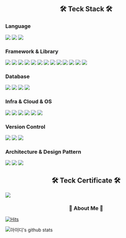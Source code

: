 <div align="left">

<h2 align="center">🛠 Teck Stack 🛠</h2>
  
<h3 align="left">Language</h2>
<p align="left">
  <img src="https://img.shields.io/badge/Java-007396?style=flat&logo=Java&logoColor=white"/>
  <img src="https://img.shields.io/badge/PHP-627eb4?style=flat&logo=php&logoColor=white"/>
  <img src="https://img.shields.io/badge/JavaScript-F7DF1E?style=flat&logo=JavaScript&logoColor=white"/>
</p>
  
<h3 align="left">Framework & Library</h3>
<p align="left">
  <img src="https://img.shields.io/badge/Spring-6aae3d?style=flat&logo=Spring&logoColor=white"/>
  <img src="https://img.shields.io/badge/SpringBoot-6aae3d?style=flat&logo=Springboot&logoColor=white"/>
  <img src="https://img.shields.io/badge/JPA-6aae3d?style=flat&logo=Spring&logoColor=white"/>
  <img src="https://img.shields.io/badge/QueryDSL-6aae3d?style=flat&logo=Spring&logoColor=white"/>
  <img src="https://img.shields.io/badge/WebFlux-6aae3d?style=flat&logo=Spring&logoColor=white"/>
  <img src="https://img.shields.io/badge/MonoFlux-6aae3d?style=flat&logo=Spring&logoColor=white"/>
  <img src="https://img.shields.io/badge/Reactor-6aae3d?style=flat&logo=Spring&logoColor=white"/>
  <img src="https://img.shields.io/badge/WebSocket-6aae3d?style=flat&logo=Spring&logoColor=white"/>
  <img src="https://img.shields.io/badge/SpringSecurity-6aae3d?style=flat&logo=SpringSecurity&logoColor=white"/>
  
  <img src="https://img.shields.io/badge/Lalavel-f82c20?style=flat&logo=laravel&logoColor=white"/>
  <img src="https://img.shields.io/badge/React-01d3f7?style=flat&logo=react&logoColor=white"/>
  <img src="https://img.shields.io/badge/Redux-7942be?style=flat&logo=redux&logoColor=white"/>
  <img src="https://img.shields.io/badge/Router-f24746?style=flat&logo=ReactRouter&logoColor=white"/>
</p>

<h3 align="left">Database</h3>
<p align="left">
  <img src="https://img.shields.io/badge/MySQL-005e87?style=flat&logo=mysql&logoColor=white"/>
  <img src="https://img.shields.io/badge/PostgreSQL-2e5d8e?style=flat&logo=postgresql&logoColor=white"/>
  <img src="https://img.shields.io/badge/Redis-d2281e?style=flat&logo=redis&logoColor=white"/>
  <img src="https://img.shields.io/badge/Netty-585e6c?style=flat&logo=Netty&logoColor=white"/>
</p>
  
<h3 align="left">Infra & Cloud & OS</h3>
<p align="left">
  <img src="https://img.shields.io/badge/Kubernetes-3069df?style=flat&logo=Kubernetes&logoColor=white"/>
  <img src="https://img.shields.io/badge/Docker-2193e7?style=flat&logo=docker&logoColor=white"/>
  <img src="https://img.shields.io/badge/AmazonCloud-ff9900?style=flat&logo=amazon&logoColor=black"/>
  <img src="https://img.shields.io/badge/OracleCloud-c53d27?style=flat&logo=oracle&logoColor=white"/>
  <img src="https://img.shields.io/badge/MacOS-333333?style=flat&logo=apple&logoColor=white"/>
  <img src="https://img.shields.io/badge/Linux-f8c107?style=flat&logo=linux&logoColor=black"/>
</p>

<h3 align="left">Version Control</h3>
<p align="left">
  <img src="https://img.shields.io/badge/GitHub-gray?style=flat&logo=GitHub&logoColor=black"/>
  <img src="https://img.shields.io/badge/Git-blue?style=flat&logo=Git&logoColor=F05032"/>
  <img src="https://img.shields.io/badge/SourceTree-2684ff?style=flat&logo=sourcetree&logoColor=white"/>
</p>
  
<h3 align="left">Architecture & Design Pattern</h3>
<p align="left">
  <img src="https://img.shields.io/badge/MSA-3386df?style=flat&logo=msa&logoColor=white"/>
  <img src="https://img.shields.io/badge/MVC-3386df?style=flat&logo=mvc&logoColor=white"/>
  <img src="https://img.shields.io/badge/DomainDrivenDesign-3386df?style=flat&logo=ddd&logoColor=white"/>
</p>

<h2 align="center">🛠 Teck Certificate 🛠</h2>
<p align="left">
  <a href="https://www.credly.com/users/username.b7786004/badges" target=black>
    <img src="https://images.credly.com/size/140x140/images/b9feab85-1a43-4f6c-99a5-631b88d5461b/image.png"/>
  </a>
</p>
  
<h3 align="center"> 🎳 About Me 🎳 </h3>
<p align="left">
</p>

[![Hits](https://hits.seeyoufarm.com/api/count/incr/badge.svg?url=https%3A%2F%2Fgithub.com%2Falalstjr&count_bg=%2379C83D&title_bg=%23555555&icon=&icon_color=%23E7E7E7&title=hits&edge_flat=false)](https://hits.seeyoufarm.com)
  
  
![아이디's github stats](https://github-readme-stats.vercel.app/api?username=alalstjr&show_icons=true)
</div>

